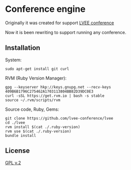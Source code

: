 Conference engine
=========


Originally it was created for support [LVEE conference](http://lvee.org)

Now it is been rewriting to support running any conference.




Installation
------------


System:

    sudo apt-get install git curl


RVM (Ruby Version Manager):

    gpg --keyserver hkp://keys.gnupg.net --recv-keys 409B6B1796C275462A1703113804BB82D39DC0E3
    curl -sSL https://get.rvm.io | bash -s stable
    source ~/.rvm/scripts/rvm


Source code, Ruby, Gems:

    git clone https://github.com/lvee-conference/lvee
    cd ./lvee
    rvm install $(cat ./.ruby-version)
    rvm use $(cat ./.ruby-version)
    bundle install




License
------------


[GPL v.2](https://gnu.org/licenses/old-licenses/gpl-2.0-standalone.html)
